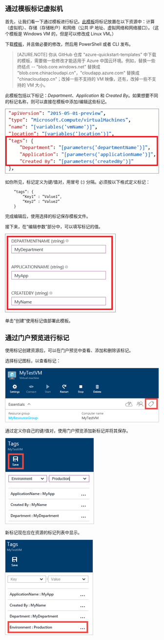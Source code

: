 

## 通过模板标记虚拟机

首先，让我们看一下通过模板进行标记。[此模板](https://github.com/Azure/azure-quickstart-templates/tree/master/101-vm-tags)将标记放置在以下资源中：计算（虚拟机）、存储（存储帐户）和网络（公共 IP 地址、虚拟网络和网络接口）。（这个模板是 Windows VM 的，但是可以修改成 Linux VM。）

下载[模板](https://github.com/Azure/azure-quickstart-templates/tree/master/101-vm-tags)，并且做必要的修改，然后用 PowerShell 或者 CLI 发布。

>[AZURE.NOTE] 你从 GitHub 仓库 "azure-quickstart-templates" 中下载的模板，需要做一些修改才能适用于 Azure 中国云环境。例如，替换一些终结点 -- "blob.core.windows.net" 替换成 "blob.core.chinacloudapi.cn"，"cloudapp.azure.com" 替换成 "chinacloudapp.cn"；改掉一些不支持的 VM 映像，还有，改掉一些不支持的 VM 大小。

此模板包括以下标记：*Department*、*Application* 和 *Created By*。如果想要不同的标记名称，则可以直接在模板中添加/编辑这些标记。

![模板中的 Azure 标记](./media/virtual-machines-common-tag/azure-tags-in-a-template.png)

如你所见，标记定义为键/值对，用冒号 (:) 分隔。必须按以下格式定义标记：

        “tags”: {
            “Key1” : ”Value1”,
            “Key2” : “Value2”
        }

完成编辑后，使用选择的标记保存模板文件。

接下来，在“编辑参数”部分中，可以填写标记的值。

![通过 Azure 门户预览编辑标记](./media/virtual-machines-common-tag/edit-tags-in-azure-portal.png)

单击“创建”使用标记值部署此模板。


## 通过门户预览进行标记

使用标记创建资源后，可以在门户预览中查看、添加和删除该标记。

选择标记图标，以查看标记：

![Azure 门户预览中的标记图标](./media/virtual-machines-common-tag/azure-portal-tags-icon.png)

通过定义你自己的键/值对，使用门户预览添加新标记并将其保存。

![通过 Azure 门户预览添加新标记](./media/virtual-machines-common-tag/azure-portal-add-new-tag.png)

新标记现在应在资源的标记列表中显示。

![Azure 门户预览中保存的新标记](./media/virtual-machines-common-tag/azure-portal-saved-new-tag.png)

<!---HONumber=Mooncake_1221_2015-->